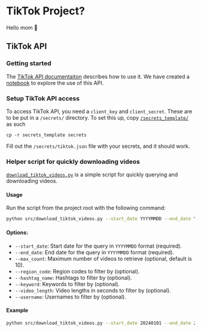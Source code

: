 # TikTok Project?
Hello mom 👋

## TikTok API
### Getting started
The [TikTok API documentaiton](https://developers.tiktok.com/doc/about-research-api/) describes how to use it. We have created a [notebook](/notebooks/1.0-mahf-tiktok-api-fun.ipynb) to explore the use of this API. 

### Setup TikTok API access
To access TikTok API, you need a `client_key` and `client_secret`. These are to be put in a `/secrets/` directory. To set this up, copy [`/secrets_template/`](/secrets_template/) as such
```
cp -r secrets_template secrets
```
Fill out the `/secrets/tiktok.json` file with your secrets, and it should work.


### Helper script for quickly downloading videos

[`download_tiktok_videos.py`](/src/download_tiktok_videos.py) is a simple script for quickly querying and downloading videos.

#### Usage

Run the script from the project root with the following command:

```bash
python src/download_tiktok_videos.py --start_date YYYYMMDD --end_date YYYYMMDD [options]
```


#### Options:

- `--start_date`: Start date for the query in `YYYYMMDD` format (required).
- `--end_date`: End date for the query in `YYYYMMDD` format (required).
- `--max_count`: Maximum number of videos to retrieve (optional, default is 10).
- `--region_code`: Region codes to filter by (optional).
- `--hashtag_name`: Hashtags to filter by (optional).
- `--keyword`: Keywords to filter by (optional).
- `--video_length`: Video lengths in seconds to filter by (optional).
- `--username`: Usernames to filter by (optional).

#### Example
```bash
python src/download_tiktok_videos.py --start_date 20240101 --end_date 20240110 --max_count 10 --keyword "stitch with"
```